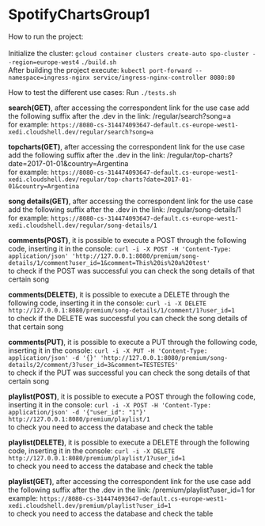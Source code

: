 <h1>SpotifyChartsGroup1</h1>

How to run the project: <br><br>
Initialize the cluster: ```gcloud container clusters create-auto spo-cluster --region=europe-west4```
```./build.sh```<br>
After building the project execute:
```kubectl port-forward --namespace=ingress-nginx service/ingress-nginx-controller 8080:80 ```

How to test the different use cases: 
Run ```./tests.sh```

<b>search(GET)</b>, after accessing the correspondent link for the use case add the following suffix after the .dev in the link:
      /regular/search?song=a
  <br>for example:
      ```https://8080-cs-314474093647-default.cs-europe-west1-xedi.cloudshell.dev/regular/search?song=a```

<b>topcharts(GET)</b>, after accessing the correspondent link for the use case add the following suffix after the .dev in the link:
      /regular/top-charts?date=2017-01-01&country=Argentina
  <br>for example:
      ```https://8080-cs-314474093647-default.cs-europe-west1-xedi.cloudshell.dev/regular/top-charts?date=2017-01-01&country=Argentina```
      
<b>song details(GET)</b>, after accessing the correspondent link for the use case add the following suffix after the .dev in the link:
      /regular/song-details/1
  <br>for example:
      ```https://8080-cs-314474093647-default.cs-europe-west1-xedi.cloudshell.dev/regular/song-details/1```
      
<b>comments(POST)</b>, it is possible to execute a POST through the following code, inserting it in the console:
      ```curl -i -X POST -H 'Content-Type: application/json' 'http://127.0.0.1:8080/premium/song-details/1/comment?user_id=1&comment=This%20is%20a%20test'```
    <br>to check if the POST was successful you can check the song details of that certain song
    
<b>comments(DELETE)</b>, it is possible to execute a DELETE through the following code, inserting it in the console:
      ```curl -i -X DELETE http://127.0.0.1:8080/premium/song-details/1/comment/1?user_id=1```
    <br>to check if the DELETE was successful you can check the song details of that certain song

<b>comments(PUT)</b>, it is possible to execute a PUT through the following code, inserting it in the console:
      ```curl -i -X PUT -H 'Content-Type: application/json' -d '{}' 'http://127.0.0.1:8080/premium/song-details/2/comment/3?user_id=3&comment=TESTESTES'```
    <br>to check if the PUT was successful you can check the song details of that certain song
    
<b>playlist(POST)</b>, it is possible to execute a POST through the following code, inserting it in the console:
      ```curl -i -X POST -H 'Content-Type: application/json' -d '{"user_id": "1"}' http://127.0.0.1:8080/premium/playlist/1```
    <br>to check you need to access the database and check the table

<b>playlist(DELETE)</b>, it is possible to execute a DELETE through the following code, inserting it in the console:
      ```curl -i -X DELETE http://127.0.0.1:8080/premium/playlist/1?user_id=1```
    <br>to check you need to access the database and check the table

<b>playlist(GET)</b>, after accessing the correspondent link for the use case add the following suffix after the .dev in the link:
      /premium/playlist?user_id=1
      for example:
      ```https://8080-cs-314474093647-default.cs-europe-west1-xedi.cloudshell.dev/premium/playlist?user_id=1```
    <br>to check you need to access the database and check the table
